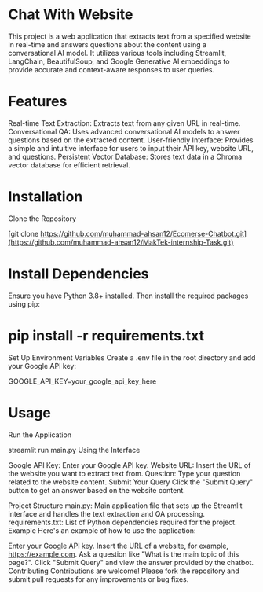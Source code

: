 # Chat With Website
This project is a web application that extracts text from a specified website in real-time and answers questions about the content using a
conversational AI model. It utilizes various tools including Streamlit, LangChain, BeautifulSoup, and Google Generative AI embeddings to provide accurate and context-aware responses to user queries.

# Features
Real-time Text Extraction: Extracts text from any given URL in real-time.
Conversational QA: Uses advanced conversational AI models to answer questions based on the extracted content.
User-friendly Interface: Provides a simple and intuitive interface for users to input their API key, website URL, and questions.
Persistent Vector Database: Stores text data in a Chroma vector database for efficient retrieval.
# Installation
 Clone the Repository

 [git clone https://github.com/muhammad-ahsan12/Ecomerse-Chatbot.git](https://github.com/muhammad-ahsan12/MakTek-internship-Task.git)
# Install Dependencies
Ensure you have Python 3.8+ installed. Then install the required packages using pip:

# pip install -r requirements.txt
Set Up Environment Variables
Create a .env file in the root directory and add your Google API key:

GOOGLE_API_KEY=your_google_api_key_here
# Usage
Run the Application

streamlit run main.py
Using the Interface

Google API Key: Enter your Google API key.
Website URL: Insert the URL of the website you want to extract text from.
Question: Type your question related to the website content.
Submit Your Query
Click the "Submit Query" button to get an answer based on the website content.

Project Structure
main.py: Main application file that sets up the Streamlit interface and handles the text extraction and QA processing.
requirements.txt: List of Python dependencies required for the project.
Example
Here's an example of how to use the application:

Enter your Google API key.
Insert the URL of a website, for example, https://example.com.
Ask a question like "What is the main topic of this page?".
Click "Submit Query" and view the answer provided by the chatbot.
Contributing
Contributions are welcome! Please fork the repository and submit pull requests for any improvements or bug fixes.
